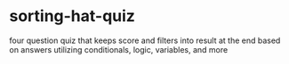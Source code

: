 # sorting-hat-quiz
four question quiz that keeps score and filters into result at the end based on answers utilizing conditionals, logic, variables, and more
